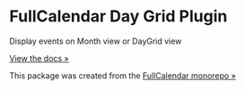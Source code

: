
# FullCalendar Day Grid Plugin

Display events on Month view or DayGrid view

[View the docs &raquo;](https://fullcalendar.io/docs/month-view)

This package was created from the [FullCalendar monorepo &raquo;](https://github.com/fullcalendar/fullcalendar)
